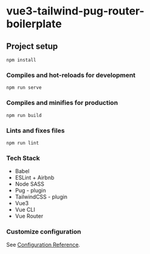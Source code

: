 # vue3-tailwind-pug-router-boilerplate

## Project setup
```
npm install
```

### Compiles and hot-reloads for development
```
npm run serve
```

### Compiles and minifies for production
```
npm run build
```

### Lints and fixes files
```
npm run lint
```

### Tech Stack
- Babel
- ESLint + Airbnb 
- Node SASS
- Pug - plugin
- TailwindCSS - plugin
- Vue3
- Vue CLI
- Vue Router

### Customize configuration
See [Configuration Reference](https://cli.vuejs.org/config/).
